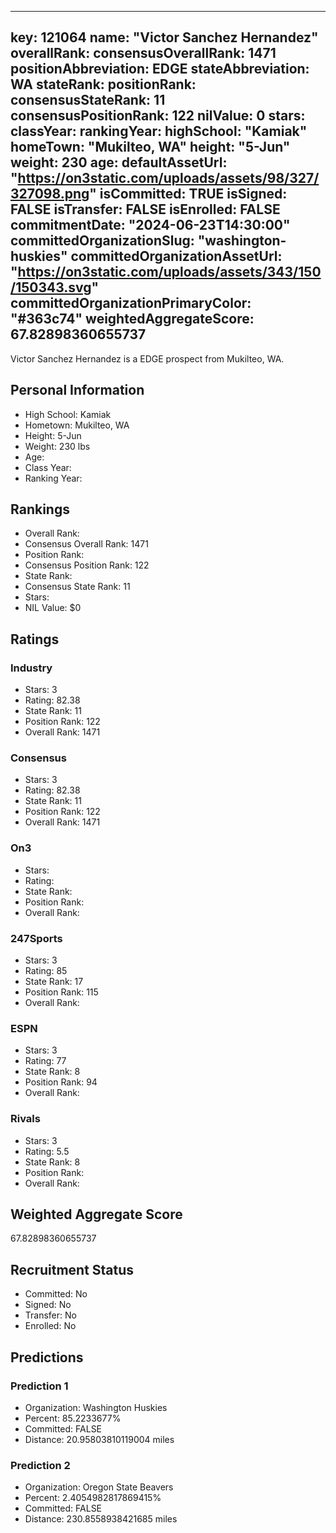 ---
  key: 121064
  name: "Victor Sanchez Hernandez"
  overallRank: 
  consensusOverallRank: 1471
  positionAbbreviation: EDGE
  stateAbbreviation: WA
  stateRank: 
  positionRank: 
  consensusStateRank: 11
  consensusPositionRank: 122
  nilValue: 0
  stars: 
  classYear: 
  rankingYear: 
  highSchool: "Kamiak"
  homeTown: "Mukilteo, WA"
  height: "5-Jun"
  weight: 230
  age: 
  defaultAssetUrl: "https://on3static.com/uploads/assets/98/327/327098.png"
  isCommitted: TRUE
  isSigned: FALSE
  isTransfer: FALSE
  isEnrolled: FALSE
  commitmentDate: "2024-06-23T14:30:00"
  committedOrganizationSlug: "washington-huskies"
  committedOrganizationAssetUrl: "https://on3static.com/uploads/assets/343/150/150343.svg"
  committedOrganizationPrimaryColor: "#363c74"
  weightedAggregateScore: 67.82898360655737
  ---
  
  Victor Sanchez Hernandez is a EDGE prospect from Mukilteo, WA.
  
  ## Personal Information
  - High School: Kamiak
  - Hometown: Mukilteo, WA
  - Height: 5-Jun
  - Weight: 230 lbs
  - Age: 
  - Class Year: 
  - Ranking Year: 
  
  ## Rankings
  - Overall Rank: 
  - Consensus Overall Rank: 1471
  - Position Rank: 
  - Consensus Position Rank: 122
  - State Rank: 
  - Consensus State Rank: 11
  - Stars: 
  - NIL Value: $0
  
  ## Ratings
  
  ### Industry
  - Stars: 3
  - Rating: 82.38
  - State Rank: 11
  - Position Rank: 122
  - Overall Rank: 1471
  
  ### Consensus
  - Stars: 3
  - Rating: 82.38
  - State Rank: 11
  - Position Rank: 122
  - Overall Rank: 1471
  
  ### On3
  - Stars: 
  - Rating: 
  - State Rank: 
  - Position Rank: 
  - Overall Rank: 
  
  ### 247Sports
  - Stars: 3
  - Rating: 85
  - State Rank: 17
  - Position Rank: 115
  - Overall Rank: 
  
  ### ESPN
  - Stars: 3
  - Rating: 77
  - State Rank: 8
  - Position Rank: 94
  - Overall Rank: 
  
  ### Rivals
  - Stars: 3
  - Rating: 5.5
  - State Rank: 8
  - Position Rank: 
  - Overall Rank: 
  
  ## Weighted Aggregate Score
  67.82898360655737
  
  ## Recruitment Status
  - Committed: No
  - Signed: No
  - Transfer: No
  - Enrolled: No
  
  
  
  ## Predictions
  
  ### Prediction 1
  - Organization: Washington Huskies
  - Percent: 85.2233677%
  - Committed: FALSE
  - Distance: 20.95803810119004 miles
  
  ### Prediction 2
  - Organization: Oregon State Beavers
  - Percent: 2.4054982817869415%
  - Committed: FALSE
  - Distance: 230.8558938421685 miles
  